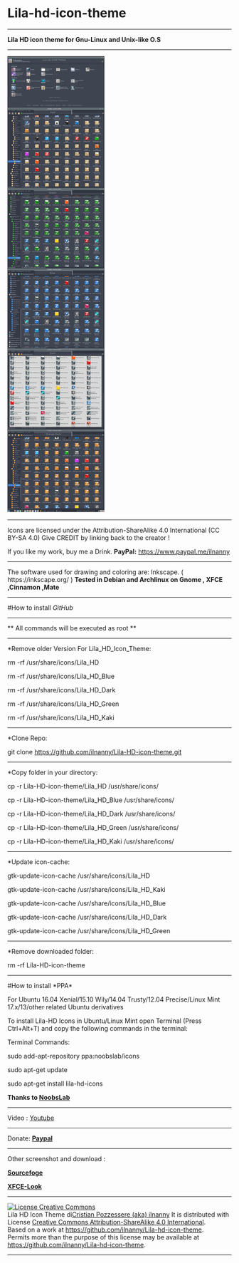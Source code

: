 
# Lila-hd-icon-theme
<hr align=”left” size=”1″ width=”300″ color=”red” noshade>
<b>Lila HD icon theme for Gnu-Linux and Unix-like O.S</b>
<hr align=”left” size=”1″ width=”300″ color=”red” noshade>
<img src="https://github.com/ilnanny/Lila-hd-icon-theme/blob/master/Lila-HD-Icon-theme-2.3-Preview.jpg?raw=true"Lila HD icon Theme Master">  

<hr align=”left” size=”1″ width=”300″ color=”red” noshade>
Icons are licensed under the Attribution-ShareAlike 4.0 International (CC BY-SA 4.0)
Give CREDIT by linking back to the creator !

If you like my work, buy me a Drink.
<b>PayPal:</b>
https://www.paypal.me/ilnanny
<hr align=”left” size=”1″ width=”300″ color=”red” noshade>
The software used for drawing and coloring are: Inkscape. ( https://inkscape.org/ )
<b>Tested in Debian and Archlinux on Gnome , XFCE ,Cinnamon ,Mate </b>
<hr align=”left” size=”1″ width=”300″ color=”red” noshade>

#How to install *GitHub*
<hr align=”left” size=”1″ width=”300″ color=”red” noshade>
** All commands will be executed as root **
<hr align=”left” size=”1″ width=”300″ color=”red” noshade>
*Remove older Version For Lila_HD_Icon_Theme:

 <P>rm -rf /usr/share/icons/Lila_HD</P>
 <P>rm -rf /usr/share/icons/Lila_HD_Blue</P>
 <P>rm -rf /usr/share/icons/Lila_HD_Dark</P>
 <P>rm -rf /usr/share/icons/Lila_HD_Green</P>
 <P>rm -rf /usr/share/icons/Lila_HD_Kaki</P>
<hr align=”left” size=”1″ width=”300″ color=”red” noshade>
*Clone Repo:

 git clone https://github.com/ilnanny/Lila-HD-icon-theme.git
<hr align=”left” size=”1″ width=”300″ color=”red” noshade>
*Copy folder in your directory:
       
<P>cp -r Lila-HD-icon-theme/Lila_HD /usr/share/icons/</P>
<P>cp -r Lila-HD-icon-theme/Lila_HD_Blue /usr/share/icons/</P>
<P>cp -r Lila-HD-icon-theme/Lila_HD_Dark /usr/share/icons/</P>
<P>cp -r Lila-HD-icon-theme/Lila_HD_Green /usr/share/icons/</P>
<P>cp -r Lila-HD-icon-theme/Lila_HD_Kaki /usr/share/icons/</P>
<hr align=”left” size=”1″ width=”300″ color=”red” noshade></P>
*Update icon-cache:

<P>gtk-update-icon-cache /usr/share/icons/Lila_HD</P>
<P>gtk-update-icon-cache /usr/share/icons/Lila_HD_Kaki</P>
<P>gtk-update-icon-cache /usr/share/icons/Lila_HD_Blue</P>
<P>gtk-update-icon-cache /usr/share/icons/Lila_HD_Dark</P>
<P>gtk-update-icon-cache /usr/share/icons/Lila_HD_Green</P>
<hr align=”left” size=”1″ width=”300″ color=”red” noshade>
*Remove downloaded folder:

 rm -rf Lila-HD-icon-theme
<hr align=”left” size=”1″ width=”300″ color=”red” noshade>
#How to install *PPA*
<P>For Ubuntu 16.04 Xenial/15.10 Wily/14.04 Trusty/12.04 Precise/Linux Mint 17.x/13/other related Ubuntu derivatives</P>
<P>To install Lila-HD Icons in Ubuntu/Linux Mint open Terminal (Press Ctrl+Alt+T) and copy the following commands in the terminal:</P>
<P>Terminal Commands:</P>
<P>sudo add-apt-repository ppa:noobslab/icons</P>
<P>sudo apt-get update</P>
<P>sudo apt-get install lila-hd-icons</P>
<b> Thanks to  <a href="http://www.noobslab.com/" target="_blank">NoobsLab</a> </b>
<hr align=”left” size=”1″ width=”300″ color=”red” noshade>
Video : <a href="https://www.youtube.com/watch?v=oF1cSRwulas" target="_blank">Youtube</a>
<hr align=”left” size=”1″ width=”300″ color=”red” noshade>

Donate:
<b><a href="https://www.paypal.me/ilnanny" target="_blank">Paypal</a></b>

<hr align=”left” size=”1″ width=”300″ color=”red” noshade>
Other screenshot and download :

<b><a href="https://sourceforge.net/projects/lila-hd-icontheme/" target="_blank">Sourcefoge</a></b>

<meta name="pling-site-verification" content="28b49771eb7de6cc3242bd18961a718f" />
<b><a href="https://www.xfce-look.org/p/1015803/" target="_blank">XFCE-Look</a></b>

<hr align=”left” size=”1″ width=”300″ color=”red” noshade>
<a rel="license" href="http://creativecommons.org/licenses/by-sa/4.0/"><img alt="License Creative Commons" style="border-width:0" src="https://i.creativecommons.org/l/by-sa/4.0/88x31.png" /></a><br /><span xmlns:dct="http://purl.org/dc/terms/" href="http://purl.org/dc/dcmitype/StillImage" property="dct:title" rel="dct:type">Lila HD Icon Theme</span> di<a xmlns:cc="http://creativecommons.org/ns#" href="https://github.com/ilnanny/Lila-hd-icon-theme" property="cc:attributionName" rel="cc:attributionURL">Cristian Pozzessere (aka) ilnanny</a> It is distributed with License <a rel="license" href="http://creativecommons.org/licenses/by-sa/4.0/">Creative Commons Attribution-ShareAlike 4.0 International</a>.<br />Based on a work at <a xmlns:dct="http://purl.org/dc/terms/" href="https://github.com/ilnanny/Lila-hd-icon-theme" rel="dct:source">https://github.com/ilnanny/Lila-hd-icon-theme</a>.<br />Permits more than the purpose of this license may be available at <a xmlns:cc="http://creativecommons.org/ns#" href="https://github.com/ilnanny/Lila-hd-icon-theme" rel="cc:morePermissions">https://github.com/ilnanny/Lila-hd-icon-theme</a>.
<hr align=”left” size=”1″ width=”300″ color=”red” noshade>


